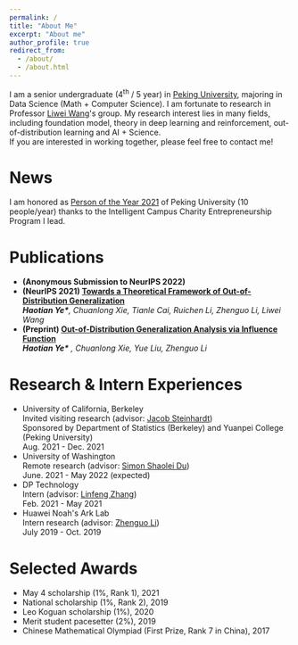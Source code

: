 ```yaml
---
permalink: /
title: "About Me"
excerpt: "About me"
author_profile: true
redirect_from: 
  - /about/
  - /about.html
---
```


I am a senior undergraduate (4<sup>th</sup> / 5 year) in [Peking University](https://www.pku.edu.cn), majoring in Data Science (Math + Computer Science). I am fortunate to research in Professor [Liwei Wang](http://www.liweiwang-pku.com/)'s group. My research interest lies in many fields, including foundation model, theory in deep learning and reinforcement, out-of-distribution learning and AI + Science.
<br/>
If you are interested in working together, please feel free to contact me!

News
======
I am honored as [Person of the Year 2021](http://m.cyol.com/gb/articles/2021-12/28/content_XM2l5spYg.html) of Peking University (10 people/year) thanks to the Intelligent Campus Charity Entrepreneurship Program I lead.

Publications
======
- **(Anonymous Submission to NeurIPS 2022)**
  <br/>
- **(NeurIPS 2021) [Towards a Theoretical Framework of Out-of-Distribution Generalization](https://arxiv.org/abs/2106.04496)**
  <br/>
  _**Haotian Ye\***, Chuanlong Xie, Tianle Cai, Ruichen Li, Zhenguo Li, Liwei Wang_
- **(Preprint) [Out-of-Distribution Generalization Analysis via Influence Function](https://arxiv.org/abs/2101.08521)**
  <br/>
  _**Haotian Ye\*** , Chuanlong Xie, Yue Liu, Zhenguo Li_

Research & Intern Experiences
======
- University of California, Berkeley
  <br/>
  Invited visiting research (advisor: [Jacob Steinhardt](https://jsteinhardt.stat.berkeley.edu/))
  <br/>
  Sponsored by Department of Statistics (Berkeley) and Yuanpei College (Peking University) 
  <br/>
  Aug. 2021 - Dec. 2021
- University of Washington
  <br/>
  Remote research (advisor: [Simon Shaolei Du](https://simonshaoleidu.com/))
  <br/>
  June. 2021 - May 2022 (expected)
- DP Technology
  <br/>
  Intern (advisor: [Linfeng Zhang](https://scholar.google.com/citations?user=jk7qwmcAAAAJ&hl=zh-CN))
  <br/>
  Feb. 2021 - May 2021
- Huawei Noah's Ark Lab
  <br/>
  Intern research (advisor: [Zhenguo Li](https://scholar.google.com/citations?user=XboZC1AAAAAJ&hl=en))
  <br/>
  July 2019 - Oct. 2019


Selected Awards
======
- May 4 scholarship (1%, Rank 1), 2021
- National scholarship (1%, Rank 2), 2019
- Leo Koguan scholarship (1%), 2020
- Merit student pacesetter (2%), 2019
- Chinese Mathematical Olympiad (First Prize, Rank 7 in China), 2017
